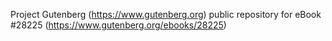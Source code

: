 Project Gutenberg (https://www.gutenberg.org) public repository for eBook #28225 (https://www.gutenberg.org/ebooks/28225)
